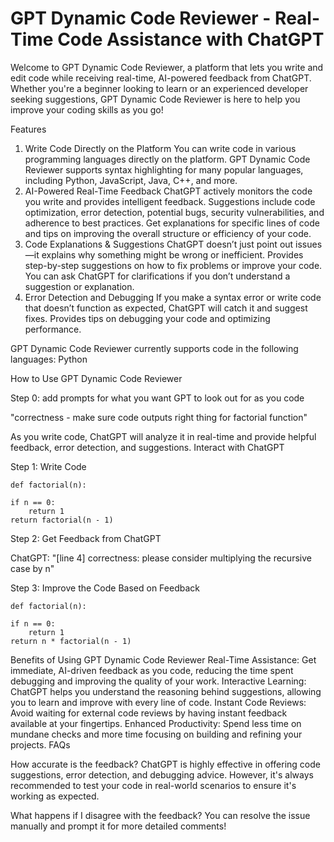 # GPT Dynamic Code Reviewer - Real-Time Code Assistance with ChatGPT
Welcome to GPT Dynamic Code Reviewer, a platform that lets you write and edit code while receiving real-time, AI-powered feedback from ChatGPT. Whether you're a beginner looking to learn or an experienced developer seeking suggestions, GPT Dynamic Code Reviewer is here to help you improve your coding skills as you go!

Features
1. Write Code Directly on the Platform
You can write code in various programming languages directly on the platform.
GPT Dynamic Code Reviewer supports syntax highlighting for many popular languages, including Python, JavaScript, Java, C++, and more.
2. AI-Powered Real-Time Feedback
ChatGPT actively monitors the code you write and provides intelligent feedback.
Suggestions include code optimization, error detection, potential bugs, security vulnerabilities, and adherence to best practices.
Get explanations for specific lines of code and tips on improving the overall structure or efficiency of your code.
3. Code Explanations & Suggestions
ChatGPT doesn’t just point out issues—it explains why something might be wrong or inefficient.
Provides step-by-step suggestions on how to fix problems or improve your code.
You can ask ChatGPT for clarifications if you don’t understand a suggestion or explanation.
4. Error Detection and Debugging
If you make a syntax error or write code that doesn’t function as expected, ChatGPT will catch it and suggest fixes.
Provides tips on debugging your code and optimizing performance.

GPT Dynamic Code Reviewer currently supports code in the following languages:
Python

How to Use GPT Dynamic Code Reviewer

Step 0: add prompts for what you want GPT to look out for as you code

"correctness - make sure code outputs right thing for factorial function"

As you write code, ChatGPT will analyze it in real-time and provide helpful feedback, error detection, and suggestions.
Interact with ChatGPT

Step 1: Write Code

`def factorial(n):`
    
    if n == 0:
        return 1
    return factorial(n - 1)

Step 2: Get Feedback from ChatGPT

ChatGPT: "[line 4] correctness: please consider multiplying the recursive case by n"

Step 3: Improve the Code Based on Feedback

`def factorial(n):`

    if n == 0:
        return 1
    return n * factorial(n - 1)

Benefits of Using GPT Dynamic Code Reviewer
Real-Time Assistance: Get immediate, AI-driven feedback as you code, reducing the time spent debugging and improving the quality of your work.
Interactive Learning: ChatGPT helps you understand the reasoning behind suggestions, allowing you to learn and improve with every line of code.
Instant Code Reviews: Avoid waiting for external code reviews by having instant feedback available at your fingertips.
Enhanced Productivity: Spend less time on mundane checks and more time focusing on building and refining your projects.
FAQs

How accurate is the feedback?
ChatGPT is highly effective in offering code suggestions, error detection, and debugging advice. However, it's always recommended to test your code in real-world scenarios to ensure it's working as expected.

What happens if I disagree with the feedback?
You can resolve the issue manually and prompt it for more detailed comments!
